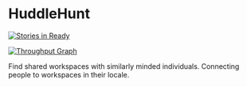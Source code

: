 # HuddleHunt

[![Stories in Ready](https://badge.waffle.io/chungu-voyage-bears-team-16/huddlehunt.svg?label=ready&title=Ready)](http://waffle.io/chungu-voyage-bears-team-16/huddlehunt)

[![Throughput Graph](https://graphs.waffle.io/chungu-voyage-bears-team-16/huddlehunt/throughput.svg)](https://waffle.io/chungu-voyage-bears-team-16/huddlehunt/metrics/throughput)

Find shared workspaces with similarly minded individuals. Connecting people to workspaces in their locale.
